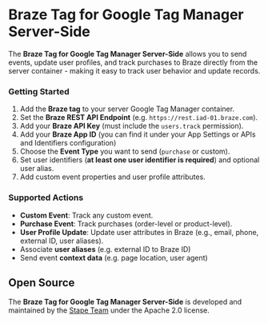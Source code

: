 # Braze Tag for Google Tag Manager Server-Side

The **Braze Tag for Google Tag Manager Server-Side** allows you to send events, update user profiles, and track purchases to Braze directly from the server container - making it easy to track user behavior and update records.

### Getting Started

1. Add the **Braze tag** to your server Google Tag Manager container.
2. Set the **Braze REST API Endpoint** (e.g. `https://rest.iad-01.braze.com`).
3. Add your **Braze API Key** (must include the `users.track` permission).
4. Add your **Braze App ID** (you can find it under your App Settings or APIs and Identifiers configuration)
5. Choose the **Event Type** you want to send (`purchase` or custom).
6. Set user identifiers (**at least one user identifier is required**) and optional user alias.
7. Add custom event properties and user profile attributes.

### Supported Actions

- **Custom Event**: Track any custom event.
- **Purchase Event**: Track purchases (order-level or product-level).
- **User Profile Update**: Update user attributes in Braze (e.g., email, phone, external ID, user aliases).
- Associate **user aliases** (e.g. external ID to Braze ID)
- Send event **context data** (e.g. page location, user agent)

## Open Source

The **Braze Tag for Google Tag Manager Server-Side** is developed and maintained by the [Stape Team](https://stape.io/) under the Apache 2.0 license.